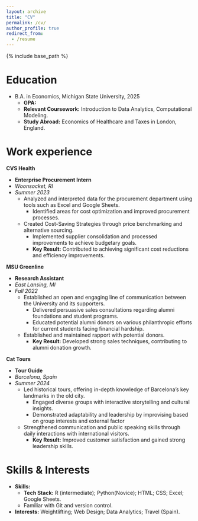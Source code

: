 ```yaml
---
layout: archive
title: "CV"
permalink: /cv/
author_profile: true
redirect_from:
  - /resume
---
```


{% include base_path %}

Education
======
<!-- * Ph.D in Version Control Theory, GitHub University, 2018 (expected) -->
- B.A. in Economics, Michigan State University, 2025
  - **GPA:**
  - **Relevant Coursework:** Introduction to Data Analytics, Computational Modeling.
  - **Study Abroad:** Economics of Healthcare and Taxes in London, England.


Work experience
======

**CVS Health**
* **Enterprise Procurement Intern**
* *Woonsocket, RI*
* *Summer 2023*
  - Analyzed and interpreted data for the procurement department using tools such as Excel and Google Sheets.
    - Identified areas for cost optimization and improved procurement processes.
  - Created Cost-Saving Strategies through price benchmarking and alternative sourcing.
    - Implemented supplier consolidation and processed improvements to achieve budgetary goals.
    - **Key Result:** Contributed to achieving significant cost reductions and efficiency improvements.

**MSU Greenline**
* **Research Assistant**
* *East Lansing, MI*
* *Fall 2022*
  - Established an open and engaging line of communication between the University and its supporters.
    - Delivered persuasive sales consultations regarding alumni foundations and student programs.
    - Educated potential alumni donors on various philanthropic efforts for current students facing financial
   hardship.
  - Established and maintained rapport with potential donors.
      - **Key Result:**  Developed strong sales techniques, contributing to alumni donation growth.

**Cat Tours**
*  **Tour Guide**
* *Barcelona, Spain*
* *Summer 2024*
  - Led historical tours, offering in-depth knowledge of Barcelona’s key landmarks in the old city.
    - Engaged diverse groups with interactive storytelling and cultural insights.
    - Demonstrated adaptability and leadership by improvising based on group interests and external factor
  - Strengthened communication and public speaking skills through daily interactions with international visitors.
    - **Key Result:** Improved customer satisfaction and gained strong leadership skills.
  
Skills & Interests
======
- **Skills:**
  - **Tech Stack:** R (intermediate); Python(Novice); HTML; CSS; Excel; Google Sheets.
  - Familiar with Git and version control. 
- **Interests:** Weightlifting; Web Design; Data Analytics; Travel (Spain).

<!-- Publications
======
  <ul>{% for post in site.publications reversed %}
    {% include archive-single-cv.html %}
  {% endfor %}</ul>
  
Talks
======
  <ul>{% for post in site.talks reversed %}
    {% include archive-single-talk-cv.html  %}
  {% endfor %}</ul>
  
Teaching
======
  <ul>{% for post in site.teaching reversed %}
    {% include archive-single-cv.html %}
  {% endfor %}</ul>
  
Service and leadership
======
* Currently signed in to 43 different slack teams -->

